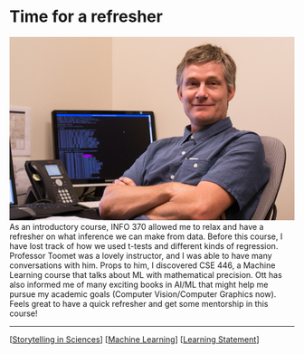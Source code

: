# Time for a refresher

![Ott](images/ott.jpg)
As an introductory course, INFO 370 allowed me to relax and have a refresher on what inference we can make from data. Before this course, I have lost track of how we used t-tests and different kinds of regression. Professor Toomet was a lovely instructor, and I was able to have many conversations with him. Props to him, I discovered CSE 446, a Machine Learning course that talks about ML with mathematical precision. Ott has also informed me of many exciting books in AI/ML that might help me pursue my academic goals (Computer Vision/Computer Graphics now). Feels great to have a quick refresher and get some mentorship in this course!

---

[[Storytelling in Sciences]]
[[Machine Learning]]
[[Learning Statement]]




[//begin]: # "Autogenerated link references for markdown compatibility"
[Storytelling in Sciences]: <Storytelling in Sciences> "Story time!"
[Machine Learning]: <Machine Learning> "Proving our ways to Predictions"
[Learning Statement]: <Learning Statement> "Learning Statement"
[//end]: # "Autogenerated link references"
